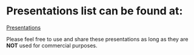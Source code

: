 # Presentations list can be found at:

[Presentations](https://liuguanfu1120.github.io/slides/)

Please feel free to use and share these presentations as long as they are **NOT** used for commercial purposes.